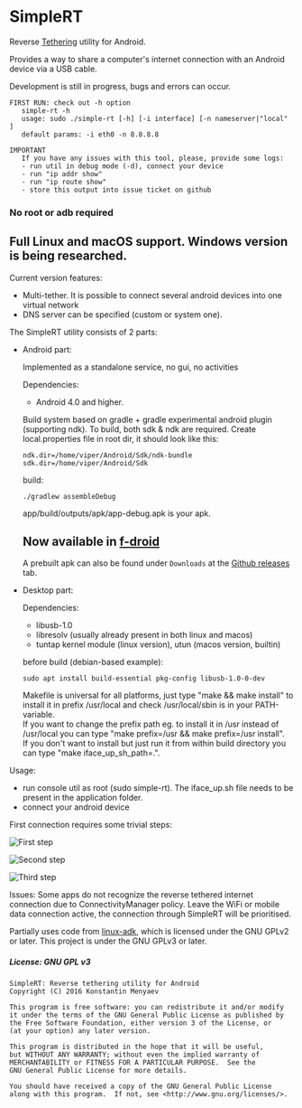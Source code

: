 # SimpleRT
Reverse [Tethering](https://en.wikipedia.org/wiki/Tethering) utility for Android.

Provides a way to share a computer's internet connection with an Android device via a USB cable.

Development is still in progress, bugs and errors can occur.

```
FIRST RUN: check out -h option
   simple-rt -h
   usage: sudo ./simple-rt [-h] [-i interface] [-n nameserver|"local" ]
   default params: -i eth0 -n 8.8.8.8
```

```
IMPORTANT
   If you have any issues with this tool, please, provide some logs:
   - run util in debug mode (-d), connect your device
   - run "ip addr show"
   - run "ip route show"
   - store this output into issue ticket on github
```

### No root or adb required

## Full Linux and macOS support. Windows version is being researched.

   Current version features:
   - Multi-tether. It is possible to connect several android devices into one virtual network
   - DNS server can be specified (custom or system one).

The SimpleRT utility consists of 2 parts:

- Android part:

   Implemented as a standalone service, no gui, no activities

   Dependencies:
   - Android 4.0 and higher.

   Build system based on gradle + gradle experimental android plugin (supporting ndk). To build, both sdk & ndk are required.
Create local.properties file in root dir, it should look like this:
   ```
   ndk.dir=/home/viper/Android/Sdk/ndk-bundle
   sdk.dir=/home/viper/Android/Sdk
   ```
   build:
   ```
   ./gradlew assembleDebug
   ```
   app/build/outputs/apk/app-debug.apk is your apk.

   ## Now available in [f-droid](https://f-droid.org/repository/browse/?fdfilter=simplert&fdid=com.viper.simplert)
   A prebuilt apk can also be found under `Downloads` at the [Github releases](https://github.com/iteratec/SimpleRT/releases)
   tab.

- Desktop part:

   Dependencies:
   - libusb-1.0
   - libresolv (usually already present in both linux and macos)
   - tuntap kernel module (linux version), utun (macos version, builtin)

   before build (debian-based example):
   ```
   sudo apt install build-essential pkg-config libusb-1.0-0-dev
   ```

   Makefile is universal for all platforms, just type "make && make install" to install it in prefix /usr/local and
   check /usr/local/sbin is in your PATH-variable.  
   If you want to change the prefix path eg. to install it in /usr instead of /usr/local you can
   type "make prefix=/usr && make prefix=/usr install".  
   If you don't want to install but just run it from within build directory you can type "make iface_up_sh_path=.".

Usage:

- run console util as root (sudo simple-rt). The iface_up.sh file needs to be present in the application folder.
- connect your android device

First connection requires some trivial steps:

![First step](screens/accessory.png)

![Second step](screens/vpn.png)

![Third step](screens/connected.png)

Issues: Some apps do not recognize the reverse tethered internet connection due to ConnectivityManager policy. Leave the WiFi or mobile data connection active, the connection through SimpleRT will be prioritised.

Partially uses code from [linux-adk](https://github.com/gibsson/linux-adk), which is licensed under the GNU GPLv2 or later. This project is under the GNU GPLv3 or later.

##### License: GNU GPL v3

```
SimpleRT: Reverse tethering utility for Android
Copyright (C) 2016 Konstantin Menyaev

This program is free software: you can redistribute it and/or modify
it under the terms of the GNU General Public License as published by
the Free Software Foundation, either version 3 of the License, or
(at your option) any later version.

This program is distributed in the hope that it will be useful,
but WITHOUT ANY WARRANTY; without even the implied warranty of
MERCHANTABILITY or FITNESS FOR A PARTICULAR PURPOSE.  See the
GNU General Public License for more details.

You should have received a copy of the GNU General Public License
along with this program.  If not, see <http://www.gnu.org/licenses/>.
```
